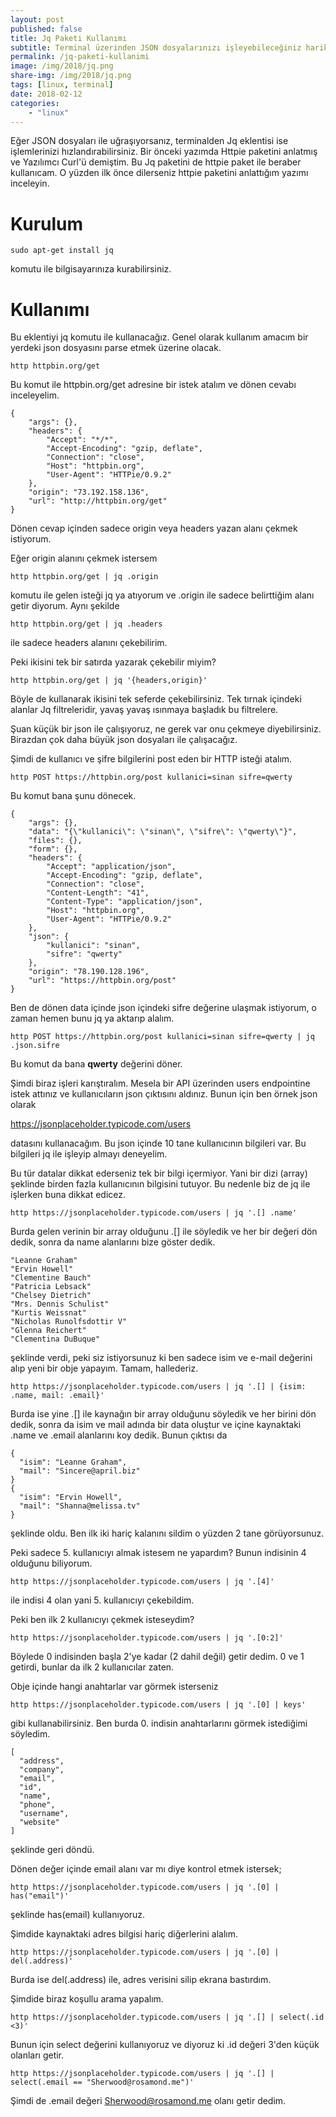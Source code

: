 ```yaml
---
layout: post
published: false
title: Jq Paketi Kullanımı
subtitle: Terminal üzerinden JSON dosyalarınızı işleyebileceğiniz harika bir araç.
permalink: /jq-paketi-kullanimi
image: /img/2018/jq.png
share-img: /img/2018/jq.png
tags: [linux, terminal]
date: 2018-02-12
categories:
    - "linux"
---
```


Eğer JSON dosyaları ile uğraşıyorsanız, terminalden Jq eklentisi ise işlemlerinizi hızlandırabilirsiniz. Bir önceki yazımda Httpie paketini anlatmış ve Yazılımcı Curl'ü demiştim. Bu Jq paketini de httpie paket ile beraber kullanıcam. O yüzden ilk önce dilerseniz httpie paketini anlattığım yazımı inceleyin.

# Kurulum

```
sudo apt-get install jq
```
komutu ile bilgisayarınıza kurabilirsiniz.

# Kullanımı
Bu eklentiyi jq komutu ile kullanacağız. Genel olarak kullanım amacım bir yerdeki json dosyasını parse etmek üzerine olacak.

```
http httpbin.org/get
```
Bu komut ile httpbin.org/get adresine bir istek atalım ve dönen cevabı inceleyelim.

```
{
    "args": {},
    "headers": {
        "Accept": "*/*",
        "Accept-Encoding": "gzip, deflate",
        "Connection": "close",
        "Host": "httpbin.org",
        "User-Agent": "HTTPie/0.9.2"
    },
    "origin": "73.192.158.136",
    "url": "http://httpbin.org/get"
}
```
Dönen cevap içinden sadece origin veya headers yazan alanı çekmek istiyorum.

Eğer origin alanını çekmek istersem

```
http httpbin.org/get | jq .origin
```
komutu ile gelen isteği jq ya atıyorum ve .origin ile sadece belirttiğim alanı getir diyorum. Aynı şekilde

```
http httpbin.org/get | jq .headers
```
ile sadece headers alanını çekebilirim.

Peki ikisini tek bir satırda yazarak çekebilir miyim?

```
http httpbin.org/get | jq '{headers,origin}'
```
Böyle de kullanarak ikisini tek seferde çekebilirsiniz. Tek tırnak içindeki alanlar Jq filtreleridir, yavaş yavaş ısınmaya başladık bu filtrelere.

Şuan küçük bir json ile çalışıyoruz, ne gerek var onu çekmeye diyebilirsiniz. Birazdan çok daha büyük json dosyaları ile çalışacağız.

Şimdi de kullanıcı ve şifre bilgilerini post eden bir HTTP isteği atalım.

```
http POST https://httpbin.org/post kullanici=sinan sifre=qwerty
```
Bu komut bana şunu dönecek.

```
{
    "args": {},
    "data": "{\"kullanici\": \"sinan\", \"sifre\": \"qwerty\"}",
    "files": {},
    "form": {},
    "headers": {
        "Accept": "application/json",
        "Accept-Encoding": "gzip, deflate",
        "Connection": "close",
        "Content-Length": "41",
        "Content-Type": "application/json",
        "Host": "httpbin.org",
        "User-Agent": "HTTPie/0.9.2"
    },
    "json": {
        "kullanici": "sinan",
        "sifre": "qwerty"
    },
    "origin": "78.190.128.196",
    "url": "https://httpbin.org/post"
}
```
Ben de dönen data içinde json içindeki sifre değerine ulaşmak istiyorum, o zaman hemen bunu jq ya aktarıp alalım.

```
http POST https://httpbin.org/post kullanici=sinan sifre=qwerty | jq .json.sifre
```
Bu komut da bana **qwerty** değerini döner.

Şimdi biraz işleri karıştıralım. Mesela bir API üzerinden users endpointine istek attınız ve kullanıcıların json çıktısını aldınız. Bunun için ben örnek json olarak

https://jsonplaceholder.typicode.com/users

datasını kullanacağım. Bu json içinde 10 tane kullanıcının bilgileri var. Bu bilgileri jq ile işleyip almayı deneyelim.

Bu tür datalar dikkat ederseniz tek bir bilgi içermiyor. Yani bir dizi (array) şeklinde birden fazla kullanıcının bilgisini tutuyor. Bu nedenle biz de jq ile işlerken buna dikkat edicez.

```
http https://jsonplaceholder.typicode.com/users | jq '.[] .name'
```
Burda gelen verinin bir array olduğunu .[] ile söyledik ve her bir değeri dön dedik, sonra da name alanlarını bize göster dedik.

```
"Leanne Graham"
"Ervin Howell"
"Clementine Bauch"
"Patricia Lebsack"
"Chelsey Dietrich"
"Mrs. Dennis Schulist"
"Kurtis Weissnat"
"Nicholas Runolfsdottir V"
"Glenna Reichert"
"Clementina DuBuque"
```

şeklinde verdi, peki siz istiyorsunuz ki ben sadece isim ve e-mail değerini alıp yeni bir obje yapayım. Tamam, hallederiz.

```
http https://jsonplaceholder.typicode.com/users | jq '.[] | {isim: .name, mail: .email}'
```

Burda ise yine .[] ile kaynağın bir array olduğunu söyledik ve her birini dön dedik, sonra da  isim ve mail adında bir data oluştur ve içine kaynaktaki .name ve .email alanlarını koy dedik. Bunun çıktısı da

```
{
  "isim": "Leanne Graham",
  "mail": "Sincere@april.biz"
}
{
  "isim": "Ervin Howell",
  "mail": "Shanna@melissa.tv"
}
```

şeklinde oldu. Ben ilk iki hariç kalanını sildim o yüzden 2 tane görüyorsunuz.

Peki sadece 5. kullanıcıyı almak istesem ne yapardım? Bunun indisinin 4 olduğunu biliyorum.

```
http https://jsonplaceholder.typicode.com/users | jq '.[4]'
```
ile indisi 4 olan yani 5. kullanıcıyı çekebildim.

Peki ben ilk 2 kullanıcıyı çekmek isteseydim?

```
http https://jsonplaceholder.typicode.com/users | jq '.[0:2]'
```
Böylede 0 indisinden başla 2'ye kadar (2 dahil değil) getir dedim. 0 ve 1 getirdi, bunlar da ilk 2 kullanıcılar zaten.

Obje içinde hangi anahtarlar var görmek isterseniz

```
http https://jsonplaceholder.typicode.com/users | jq '.[0] | keys'
```
gibi kullanabilirsiniz. Ben burda 0. indisin anahtarlarını görmek istediğimi söyledim.
```
[
  "address",
  "company",
  "email",
  "id",
  "name",
  "phone",
  "username",
  "website"
]
```
şeklinde geri döndü.

Dönen değer içinde email alanı var mı diye kontrol etmek istersek;
```
http https://jsonplaceholder.typicode.com/users | jq '.[0] | has("email")'
```
şeklinde has(email) kullanıyoruz.

Şimdide kaynaktaki adres bilgisi hariç diğerlerini alalım.
```
http https://jsonplaceholder.typicode.com/users | jq '.[0] | del(.address)'
```
Burda ise del(.address) ile, adres verisini silip ekrana bastırdım.

Şimdide biraz koşullu arama yapalım.

```
http https://jsonplaceholder.typicode.com/users | jq '.[] | select(.id <3)'
```
Bunun için select değerini kullanıyoruz ve diyoruz ki .id değeri 3'den küçük olanları getir.

```
http https://jsonplaceholder.typicode.com/users | jq '.[] | select(.email == "Sherwood@rosamond.me")'
```
Şimdi de .email değeri Sherwood@rosamond.me olanı getir dedim.
